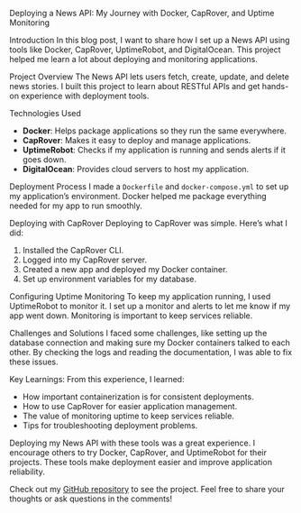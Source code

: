    Deploying a News API: My Journey with Docker, CapRover, and Uptime Monitoring

   Introduction
   In this blog post, I want to share how I set up a News API using tools like Docker, CapRover, UptimeRobot, and DigitalOcean. This project helped me learn a lot about deploying and monitoring applications.

   Project Overview
   The News API lets users fetch, create, update, and delete news stories. I built this project to learn about RESTful APIs and get hands-on experience with deployment tools.

   Technologies Used
   - **Docker**: Helps package applications so they run the same everywhere.
   - **CapRover**: Makes it easy to deploy and manage applications.
   - **UptimeRobot**: Checks if my application is running and sends alerts if it goes down.
   - **DigitalOcean**: Provides cloud servers to host my application.

   Deployment Process
   I made a `Dockerfile` and `docker-compose.yml` to set up my application’s environment. Docker helped me package everything needed for my app to run smoothly.

   Deploying with CapRover
   Deploying to CapRover was simple. Here’s what I did:
   1. Installed the CapRover CLI.
   2. Logged into my CapRover server.
   3. Created a new app and deployed my Docker container.
   4. Set up environment variables for my database.


   Configuring Uptime Monitoring
   To keep my application running, I used UptimeRobot to monitor it. I set up a monitor and alerts to let me know if my app went down. Monitoring is important to keep services reliable.

   Challenges and Solutions
   I faced some challenges, like setting up the database connection and making sure my Docker containers talked to each other. By checking the logs and reading the documentation, I was able to fix these issues.

  Key Learnings:
   From this experience, I learned:
   - How important containerization is for consistent deployments.
   - How to use CapRover for easier application management.
   - The value of monitoring uptime to keep services reliable.
   - Tips for troubleshooting deployment problems.


   Deploying my News API with these tools was a great experience. I encourage others to try Docker, CapRover, and UptimeRobot for their projects. These tools make deployment easier and improve application reliability.

   Check out my [GitHub repository](https://github.com/astevens246/news-api) to see the project. Feel free to share your thoughts or ask questions in the comments!